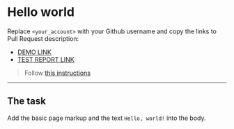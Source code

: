 # Hello world
Replace `<your_account>` with your Github username and copy the links to Pull Request description:
- [DEMO LINK](https://igor-mateacademy.github.io/layout_hello-world/)
- [TEST REPORT LINK](https://igor-mateacademy.github.io/layout_hello-world/report/html_report/)

> Follow [this instructions](https://github.com/mate-academy/layout_task-guideline#how-to-solve-the-layout-tasks-on-github)
___

## The task 
Add the basic page markup and the text `Hello, world!` into the body.
